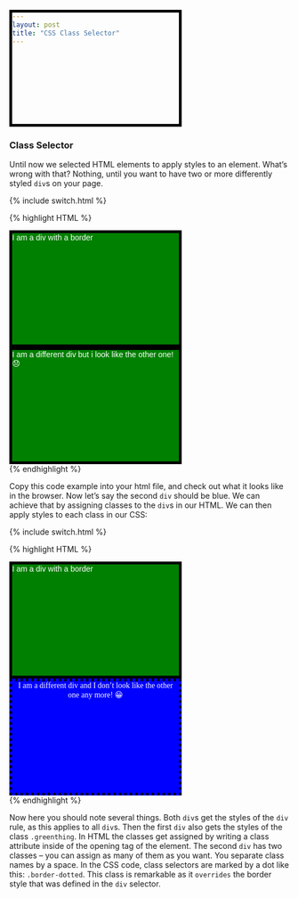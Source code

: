 ```yaml
---
layout: post
title: "CSS Class Selector"
---
```


### Class Selector
Until now we selected HTML elements to apply styles to an element. What’s wrong with that? Nothing, until you want to have two or more differently styled `div`s on your page.

{% include switch.html %}

{% highlight HTML %}
<head>
<!-- ... -->
  <style>
    div {
      color: white;
      background-color: green;
      width: 300px;
      height: 200px;
      font-family: sans-serif;
      border: 5px solid black;
    }
  </style>
</head>
<body>
  <div>I am a div with a border</div>
  <div>I am a different div but i look like the other one! 😞</div>
</body>
{% endhighlight %}

Copy this code example into your html file, and check out what it looks like in the browser. Now let’s say the second `div` should be blue. We can achieve that by assigning classes to the `div`s in our HTML. We can then apply styles to each class in our CSS:

{% include switch.html %}

{% highlight HTML %}
<head>
<!-- ... -->
  <style>
    div {
      width: 300px;
      height: 200px;
      font-family: sans-serif;
      border: 5px solid black;
    }

    .greenthing { background-color: green; }

    .bluething {
      background-color: blue;
      font-family: serif;
      text-align: center;
    }

    .border-dotted { border: 5px dotted black; }
  </style>
</head>
<body>
  <div class="greenthing">I am a div with a border</div>
  <div class="bluething border-dotted">I am a different div and I don’t look like the other one any more! 😀</div>
</body>
{% endhighlight %}

Now here you should note several things. Both `div`s get the styles of the `div` rule, as this applies to all `div`s. Then the first `div` also gets the styles of the class `.greenthing`. In HTML the classes get assigned by writing a class attribute inside of the opening tag of the element. The second `div` has two classes – you can assign as many of them as you want. You separate class names by a space. In the CSS code, class selectors are marked by a dot like this: `.border-dotted`. This class is remarkable as it `overrides` the border style that was defined in the `div` selector.
